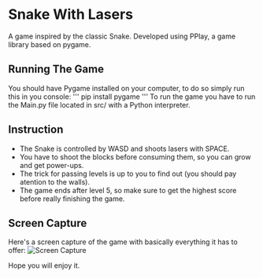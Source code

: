 # Snake With Lasers

A game inspired by the classic Snake. Developed using PPlay, a game library based on pygame.

## Running The Game

You should have Pygame installed on your computer, to do so simply run this in you console:
'''
pip install pygame
'''
To run the game you have to run the Main.py file located in src/ with a Python interpreter.

## Instruction

* The Snake is controlled by WASD and shoots lasers with SPACE.
* You have to shoot the blocks before consuming them, so you can grow and get power-ups.
* The trick for passing levels is up to you to find out (you should pay atention to the walls).
* The game ends after level 5, so make sure to get the highest score before really finishing the game.

## Screen Capture

Here's a screen capture of the game with basically everything it has to offer:
![Screen Capture](https://github.com/wallacebaleroni/Snake-With-Lasers/tree/master/img/readme/screen_capture.png)



Hope you will enjoy it.